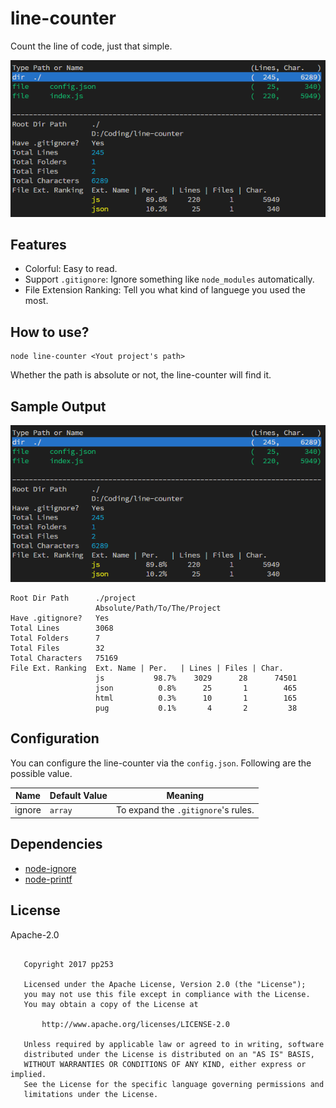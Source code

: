 # line-counter

Count the line of code, just that simple.

![Screen shot of line-counter](./doc/img/screenshot.png)

## Features

- Colorful: Easy to read.
- Support `.gitignore`: Ignore something like `node_modules` automatically.
- File Extension Ranking: Tell you what kind of languege you used the most.  

## How to use?

```
node line-counter <Yout project's path>
```
Whether the path is absolute or not, the line-counter will find it.

## Sample Output

![Screen shot of line-counter](./doc/img/screenshot.png)

```
Root Dir Path      ./project
                   Absolute/Path/To/The/Project
Have .gitignore?   Yes
Total Lines        3068
Total Folders      7
Total Files        32
Total Characters   75169
File Ext. Ranking  Ext. Name | Per.   | Lines | Files | Char.
                   js           98.7%    3029      28      74501
                   json          0.8%      25       1        465
                   html          0.3%      10       1        165
                   pug           0.1%       4       2         38
```

## Configuration

You can configure the line-counter via the `config.json`. Following are the possible value.

| Name   | Default Value | Meaning                             |
|--------|---------------|-------------------------------------|
| ignore | `array`       | To expand the `.gitignore`'s rules. |

## Dependencies

- [node-ignore](https://www.npmjs.com/package/ignore)
- [node-printf](https://www.npmjs.com/package/printf)

## License

Apache-2.0

```

   Copyright 2017 pp253

   Licensed under the Apache License, Version 2.0 (the "License");
   you may not use this file except in compliance with the License.
   You may obtain a copy of the License at

       http://www.apache.org/licenses/LICENSE-2.0

   Unless required by applicable law or agreed to in writing, software
   distributed under the License is distributed on an "AS IS" BASIS,
   WITHOUT WARRANTIES OR CONDITIONS OF ANY KIND, either express or implied.
   See the License for the specific language governing permissions and
   limitations under the License.
```
